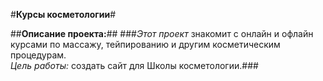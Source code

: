 #**Курсы косметологии**#

##**Описание проекта:**##
###*Этот проект* знакомит с онлайн и офлайн курсами по массажу, тейпированию и другим косметическим процедурам.  
*Цель работы:* создать сайт для Школы косметологии.###
